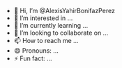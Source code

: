 - 👋 Hi, I’m @AlexisYahirBonifazPerez
- 👀 I’m interested in ...
- 🌱 I’m currently learning ...
- 💞️ I’m looking to collaborate on ...
- 📫 How to reach me ...
- 😄 Pronouns: ...
- ⚡ Fun fact: ...

<!---
AlexisYahirBonifazPerez/AlexisYahirBonifazPerez is a ✨ special ✨ repository because its `README.md` (this file) appears on your GitHub profile.
You can click the Preview link to take a look at your changes.
--->
